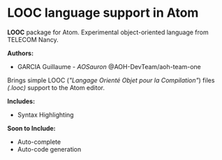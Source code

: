 # LOOC language support in Atom

**LOOC** package for Atom. Experimental object-oriented language from TELECOM Nancy.

**Authors:**
  - GARCIA Guillaume - *AOSauron* @AOH-DevTeam/aoh-team-one

Brings simple LOOC (*"Langage Orienté Objet pour la Compilation"*) files *(.looc)* support to the Atom editor.

**Includes:**

  - Syntax Highlighting

**Soon to Include:**

  - Auto-complete
  - Auto-code generation
